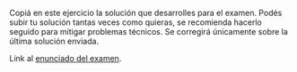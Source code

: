 Copiá en este ejercicio la solución que desarrolles para el examen. Podés subir tu solución tantas veces como quieras, se recomienda hacerlo seguido para mitigar problemas técnicos. Se corregirá únicamente sobre la última solución enviada.

Link al [enunciado del examen](https://docs.google.com/document/d/e/2PACX-1vQzSukhqDzjulSMyUYZqXkAPsWX3N0tD-uaicVl4CoigtxgcB1kepBc0Q83wvMoE0cAFf37eGNfC1-J/pub).